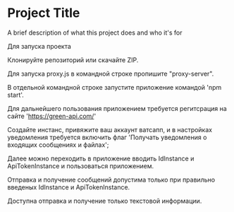 
# Project Title

A brief description of what this project does and who it's for

Для запуска проекта 

Клонируйте репозиторий или скачайте ZIP.

Для запуска proxy.js в командной строке пропишите "proxy-server".

В отдельной командной строке запустите приложение командой 'npm start'.

Для дальнейшего пользования приложением требуется регитсрация на сайте
'https://green-api.com/'

Создайте инстанс, привяжите ваш аккаунт ватсапп, и в настройках уведомления требуется включить флаг 'Получать уведомления о входящих сообщениях и файлах';

Далее можно переходить в приложение вводить IdInstance и ApiTokenInstance и пользоваться приложением.

Отправка и получение сообщений допустима только при правильно введеных IdInstance и ApiTokenInstance.

Доступна отправка и получение только текстовой информации.



